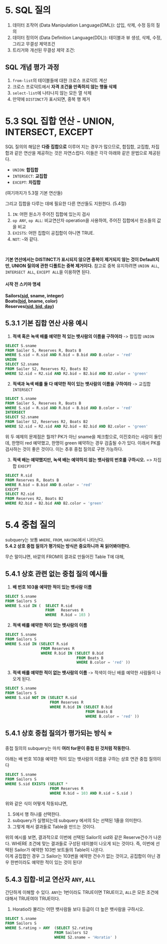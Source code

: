 # 5. SQL 질의
1. 데이터 조작어 (Data Manipulation Language(DML)): 삽입, 삭제, 수정 등의 질의
2. 데이터 정의어 (Data Definition Language(DDL)): 테이블과 뷰 생성, 삭제, 수정, 그리고 무결성 제약조건
3. 트리거와 개선된 무결성 제약 조건: 

## SQL 개념 평가 과정
1. `from-list`의 테이블들에 대한 크로스 프로덕트 계산
2. 크로스 프로덕트에서 **자격 조건을 만족하지 않는 행들 삭제**
3. `select-list`에 나타나지 않는 모든 열 삭제
4. 만약에 `DISTINCT`가 표시되면, 중복 행 제거

# 5.3 SQL 집합 연산 - UNION, INTERSECT, EXCEPT
SQL 질의의 해답은 **다중 집합으로** 이루어 지는 경우가 많으므로, 합집합, 교집합, 차집합과 같은 연산을 제공하는 것은 자연스럽다. 이들은 각각 아래와 같은 문법으로 제공된다.
- `UNION`: **합집합**
- `INTERSECT`: **교집합**
- `EXCEPT`: **차집합**

(여기까지가 5.3절 기본 연산들) <br>

그리고 집합을 다루는 데에 필요한 다른 연산들도 지원한다. (5.4절)
1. `IN`: 어떤 원소가 주어진 집합에 있는지 검사
2. `op ANY`, `op ALL`: 비교연산자 operation을 사용하여, 주어진 집합에서 원소들의 값을 비교
3. `EXISTS`: 어떤 집합이 공집합이 아니면 TRUE.
4. `NOT`: `~`와 같다.

<br>

**기본 연산에서는 DISTINCT가 표시되지 않으면 중복이 제거되지 않는 것이 Default지만, UNION 질의에 관한 디폴트는 중복 제거이다.** 참고로 중복 유지하려면 `UNION ALL`, `INTERSECT ALL`, `EXCEPT ALL`을 이용하면 된다.

#### 시작 전 스키마 명세
**Sailors(<U>sid</U>, sname, integer)** <br>
**Boats(<U>bid</U>, bname, color)** <br>
**Reserves(<U>sid, bid, day</U>)**


## 5.3.1 기본 집합 연산 사용 예시 
1. **적색 혹은 녹색 배를 예약한 적 있는 뱃사람의 이름을 구하여라**
-> 합집합 `UNION`
```sql
SELECT S.sname
FROM Sailer S, Reserves R, Boats B
WHERE S.sid = R.sid AND R.bid = B.bid AND B.color = 'red'
UNION
SELECT S2.sname
FROM Sailer S2, Reserves R2, Boats B2
WHERE S2.sid = R2.sid AND R2.bid = B2.bid AND B2.color = 'green'
```

2. **적색과 녹색 배를 둘 다 예약한 적이 있는 뱃사람의 이름을 구하여라** -> 교집합 `INTERSECT`

```sql
SELECT S.sname
FROM Sailer S, Reserves R, Boats B
WHERE S.sid = R.sid AND R.bid = B.bid AND B.color = 'red'
INTERSECT
SELECT S2.sname
FROM Sailer S2, Reserves R2, Boats B2
WHERE S2.sid = R2.sid AND R2.bid = B2.bid AND B2.color = 'green'
```

위 두 예제의 문제점은 뭘까? PK가 아닌 sname을 체크함으로, 이진호라는 사람이 둘인데, 한명이 red 예약했고, 한명이 green 예약하는 경우 검출될 수가 있다. 이래서 PK를 검사하는 것이 좋은 것이다. 이는 추후 중첩 질의로 구현 가능하다.

3. **적색 배는 예약했지만, 녹색 배는 예약하지 않는 뱃사람의 번호를 구하시오.** => 차집합 `EXECPT`

```sql
SELECT R.sid
FROM Reserves R, Boats B
WHERE R.bid = B.bid AND B.color = 'red'
EXECPT
SELECT R2.sid
FROM Reserves R2, Boats B2
WHERE R2.bid = B2.bid AND B2.color = 'green'
```

# 5.4 중첩 질의

subquery는 보통 `WHERE`, `FROM`, `HAVING`에서 나타난다. <br>
**5.4.2 상호 중첩 질의가 평가되는 방식은 중요하니까 꼭 읽어봐야한다.**


무슨 말이냐면, 바깥의 FROM의 결과로 만들어진 Table T에 대해, 

## 5.4.1 상호 관련 없는 중첩 질의 예시들
1. **배 번호 103을 예약한 적이 있는 뱃사람 이름**
```sql
SELECT S.sname
FROM Sailors S
WHERE S.sid IN (  SELECT R.sid
                  FROM   Reserves R
                  WHERE  R.bid = 103 )
```

2. **적색 배를 예약한 적이 있는 뱃사람의 이름**

```sql
SELECT S.sname
FROM Sailors S
WHERE S.sid IN (SELECT R.sid
                FROM Reserves R
                WHERE R.bid IN (SELECT B.bid
                                FROM Boats B
                                WHERE B.color = 'red' ))
```

3. **적색 배를 예약한 적이 없는 뱃사람의 이름** -> 적색이 아닌 배를 예약한 사람들이 나오게 된다.

```sql
SELECT S.sname
FROM Sailors S
WHERE S.sid NOT IN (SELECT R.sid
                    FROM Reserves R
                    WHERE R.bid IN (SELECT B.bid
                                    FROM Boats B
                                    WHERE B.color = 'red' ))
```
## 5.4.1 상호 중첩 질의가 평가되는 방식 :star:
중첩 질의의 subquery는 마치 **여러 for문이 중첩 된 것처럼 작동한다.** <br>

아래는 배 번호 103을 예약한 적이 있는 뱃사람의 이름을 구하는 상호 연관 중첩 질의이다
```sql
SELECT S.sname
FROM Sailors S
WHERE S.sid EXISTS (SELECT *
                    FROM Reserves R
                    WHERE R.bid = 103 AND R.sid = S.sid )
```
위와 같은 식이 어떻게 작동되냐면,
1. S에서 행 하나를 선택한다.
2. subquery가 실행되는데 subquery 에서의 S는 선택된 1줄을 의미한다.
3. 그렇게 해서 결과들로 Table을 만드는 것이다.

위의 예시를 보면, 결과적으로 이번에 선택된 Sailor의 sid와 같은 Reserve건수가 나온다. WHERE 조건에 맞는 결과들로 구성된 테이블이 나오게 되는 것이다. 즉, 이번에 선택된 Sailor가 예약한 103번 보트들의 Table이 나온다. <br> 이게 공집합인 경우 그 Sailor는 103번을 예약한 건수가 없는 것이고, 공집합이 아닌 경우 한번이라도 예약한 적이 있는 것이 된다!  


## 5.4.3 집합-비교 연산자 `ANY`, `ALL`
간단하게 이해할 수 있다. `ANY`는 1번이라도 TRUE이면 TRUE이고, `ALL`은 모든 조건에 대해서 TRUE여야 TRUE이다. <br>

1. Horatio라 불리는 어떤 뱃사람들 보다 등급이 더 높은 뱃사람을 구하시오.
```sql
SELECT S.sname
FROM Sailors S
WHERE S.rating > ANY  (SELECT S2.rating
                      FROM Sailors S2
                      WHERE S2.sname = 'Horatio' )
```
